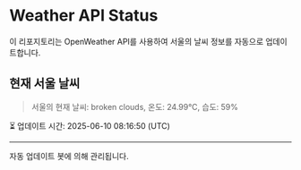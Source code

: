 
# Weather API Status

이 리포지토리는 OpenWeather API를 사용하여 서울의 날씨 정보를 자동으로 업데이트합니다.

## 현재 서울 날씨
> 서울의 현재 날씨: broken clouds, 온도: 24.99°C, 습도: 59%

⏳ 업데이트 시간: 2025-06-10 08:16:50 (UTC)

---
자동 업데이트 봇에 의해 관리됩니다.
